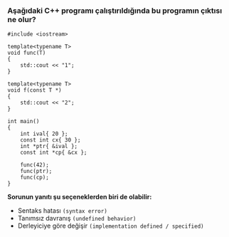 ### Aşağıdaki C++ programı çalıştırıldığında bu programın çıktısı ne olur?

```
#include <iostream>

template<typename T>
void func(T)
{
	std::cout << "1";
}

template<typename T>
void f(const T *)
{
	std::cout << "2";
}

int main()
{
	int ival{ 20 };
	const int cx{ 30 };
	int *ptr{ &ival };
	const int *cp{ &cx };

	func(42);
	func(ptr);
	func(cp);
}
```

__Sorunun yanıtı şu seçeneklerden biri de olabilir:__

+ Sentaks hatası `(syntax error)`
+ Tanımsız davranış `(undefined behavior)`
+ Derleyiciye göre değişir `(implementation defined / specified)`

